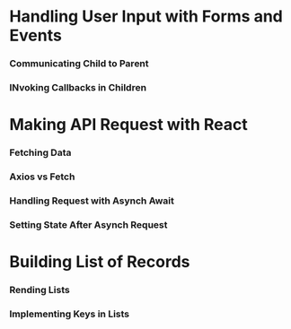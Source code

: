 # Handling User Input with Forms and Events

### Communicating Child to Parent

### INvoking Callbacks in Children

# Making API Request with React

### Fetching Data

### Axios vs Fetch

### Handling Request with Asynch Await

### Setting State After Asynch Request

# Building List of Records

### Rending Lists

### Implementing Keys in Lists
